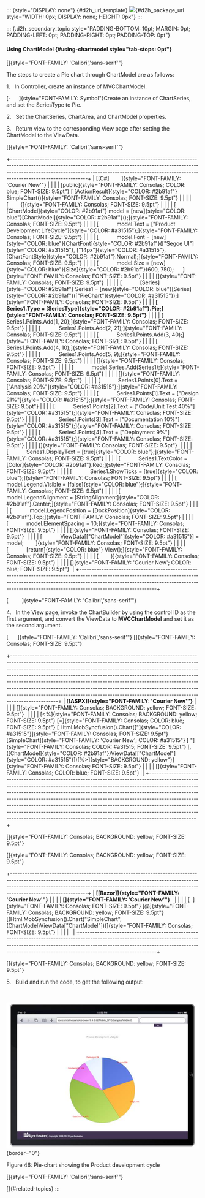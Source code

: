 ::: {style="DISPLAY: none"}
[](ms-xhelp:///?Id=d2h_url_template){#d2h_url_template} ![](!package_url!){#d2h_package_url style="WIDTH: 0px; DISPLAY: none; HEIGHT: 0px"}
:::

::: {.d2h_secondary_topic style="PADDING-BOTTOM: 10pt; MARGIN: 0pt; PADDING-LEFT: 0pt; PADDING-RIGHT: 0pt; PADDING-TOP: 0pt"}
#### Using ChartModel {#using-chartmodel style="tab-stops: 0pt"}

[]{style="FONT-FAMILY: 'Calibri','sans-serif'"} 

The steps to create a Pie chart through ChartModel are as follows:

1.   In Controller, create an instance of MVCChartModel.

[·      ]{style="FONT-FAMILY: Symbol"}Create an instance of ChartSeries, and set the SeriesType to Pie.

2.   Set the ChartSeries, ChartArea, and ChartModel properties.

3.   Return view to the corresponding View page after setting the ChartModel to the ViewData.

[]{style="FONT-FAMILY: 'Calibri','sans-serif'"} 

+-------------------------------------------------------------------------------------------------------------------------------------------------------------------------------------------------------------------------------------------------------------------------+
| [\[C#\]        ]{style="FONT-FAMILY: 'Courier New'"}                                                                                                                                                                                                                    |
|                                                                                                                                                                                                                                                                         |
| [public]{style="FONT-FAMILY: Consolas; COLOR: blue; FONT-SIZE: 9.5pt"} [ [ActionResult]{style="COLOR: #2b91af"} SimpleChart()]{style="FONT-FAMILY: Consolas; FONT-SIZE: 9.5pt"}                                                                                         |
|                                                                                                                                                                                                                                                                         |
| [        {]{style="FONT-FAMILY: Consolas; FONT-SIZE: 9.5pt"}                                                                                                                                                                                                            |
|                                                                                                                                                                                                                                                                         |
| [            [ChartModel]{style="COLOR: #2b91af"} model = [new]{style="COLOR: blue"}[ChartModel]{style="COLOR: #2b91af"}();]{style="FONT-FAMILY: Consolas; FONT-SIZE: 9.5pt"}                                                                                           |
|                                                                                                                                                                                                                                                                         |
| [            model.Text = [\"Product Development LifeCycle\"]{style="COLOR: #a31515"};]{style="FONT-FAMILY: Consolas; FONT-SIZE: 9.5pt"}                                                                                                                                |
|                                                                                                                                                                                                                                                                         |
| [            model.Font = [new]{style="COLOR: blue"}[ChartFont]{style="COLOR: #2b91af"}([\"Segoe UI\"]{style="COLOR: #a31515"}, [\"14px\"]{style="COLOR: #a31515"}, [ChartFontStyle]{style="COLOR: #2b91af"}.Normal);]{style="FONT-FAMILY: Consolas; FONT-SIZE: 9.5pt"} |
|                                                                                                                                                                                                                                                                         |
| [            model.Size = [new]{style="COLOR: blue"}[Size]{style="COLOR: #2b91af"}(600, 750);      ]{style="FONT-FAMILY: Consolas; FONT-SIZE: 9.5pt"}                                                                                                                   |
|                                                                                                                                                                                                                                                                         |
| []{style="FONT-FAMILY: Consolas; FONT-SIZE: 9.5pt"}                                                                                                                                                                                                                     |
|                                                                                                                                                                                                                                                                         |
| [            [Series]{style="COLOR: #2b91af"} Series1 = [new]{style="COLOR: blue"}[Series]{style="COLOR: #2b91af"}([\"PieChart\"]{style="COLOR: #a31515"});]{style="FONT-FAMILY: Consolas; FONT-SIZE: 9.5pt"}                                                           |
|                                                                                                                                                                                                                                                                         |
| **[            Series1.Type = [SeriesType]{style="COLOR: #2b91af"}.Pie;]{style="FONT-FAMILY: Consolas; FONT-SIZE: 9.5pt"}**                                                                                                                                             |
|                                                                                                                                                                                                                                                                         |
| [            Series1.Points.Add(1, 20);]{style="FONT-FAMILY: Consolas; FONT-SIZE: 9.5pt"}                                                                                                                                                                               |
|                                                                                                                                                                                                                                                                         |
| [            Series1.Points.Add(2, 21);]{style="FONT-FAMILY: Consolas; FONT-SIZE: 9.5pt"}                                                                                                                                                                               |
|                                                                                                                                                                                                                                                                         |
| [            Series1.Points.Add(3, 40);]{style="FONT-FAMILY: Consolas; FONT-SIZE: 9.5pt"}                                                                                                                                                                               |
|                                                                                                                                                                                                                                                                         |
| [            Series1.Points.Add(4, 10);]{style="FONT-FAMILY: Consolas; FONT-SIZE: 9.5pt"}                                                                                                                                                                               |
|                                                                                                                                                                                                                                                                         |
| [            Series1.Points.Add(5, 9);]{style="FONT-FAMILY: Consolas; FONT-SIZE: 9.5pt"}                                                                                                                                                                                |
|                                                                                                                                                                                                                                                                         |
| []{style="FONT-FAMILY: Consolas; FONT-SIZE: 9.5pt"}                                                                                                                                                                                                                     |
|                                                                                                                                                                                                                                                                         |
| [            model.Series.Add(Series1);]{style="FONT-FAMILY: Consolas; FONT-SIZE: 9.5pt"}                                                                                                                                                                               |
|                                                                                                                                                                                                                                                                         |
| []{style="FONT-FAMILY: Consolas; FONT-SIZE: 9.5pt"}                                                                                                                                                                                                                     |
|                                                                                                                                                                                                                                                                         |
| [            Series1.Points\[0\].Text = [\"Analysis 20%\"]{style="COLOR: #a31515"};]{style="FONT-FAMILY: Consolas; FONT-SIZE: 9.5pt"}                                                                                                                                   |
|                                                                                                                                                                                                                                                                         |
| [            Series1.Points\[1\].Text = [\"Design 21%\"]{style="COLOR: #a31515"};]{style="FONT-FAMILY: Consolas; FONT-SIZE: 9.5pt"}                                                                                                                                     |
|                                                                                                                                                                                                                                                                         |
| [            Series1.Points\[2\].Text = [\"Code/Unit Test 40%\"]{style="COLOR: #a31515"};]{style="FONT-FAMILY: Consolas; FONT-SIZE: 9.5pt"}                                                                                                                             |
|                                                                                                                                                                                                                                                                         |
| [            Series1.Points\[3\].Text = [\"Documentation 10%\"]{style="COLOR: #a31515"};]{style="FONT-FAMILY: Consolas; FONT-SIZE: 9.5pt"}                                                                                                                              |
|                                                                                                                                                                                                                                                                         |
| [            Series1.Points\[4\].Text = [\"Deployment 9%\"]{style="COLOR: #a31515"};]{style="FONT-FAMILY: Consolas; FONT-SIZE: 9.5pt"}                                                                                                                                  |
|                                                                                                                                                                                                                                                                         |
| []{style="FONT-FAMILY: Consolas; FONT-SIZE: 9.5pt"}                                                                                                                                                                                                                     |
|                                                                                                                                                                                                                                                                         |
| [            Series1.DisplayText = [true]{style="COLOR: blue"};]{style="FONT-FAMILY: Consolas; FONT-SIZE: 9.5pt"}                                                                                                                                                       |
|                                                                                                                                                                                                                                                                         |
| [            Series1.TextColor = [Color]{style="COLOR: #2b91af"}.Red;]{style="FONT-FAMILY: Consolas; FONT-SIZE: 9.5pt"}                                                                                                                                                 |
|                                                                                                                                                                                                                                                                         |
| [            Series1.ShowTicks = [true]{style="COLOR: blue"};]{style="FONT-FAMILY: Consolas; FONT-SIZE: 9.5pt"}                                                                                                                                                         |
|                                                                                                                                                                                                                                                                         |
| [            model.Legend.Visible = [false]{style="COLOR: blue"};]{style="FONT-FAMILY: Consolas; FONT-SIZE: 9.5pt"}                                                                                                                                                     |
|                                                                                                                                                                                                                                                                         |
| [            model.LegendAlignment = [StringAlignment]{style="COLOR: #2b91af"}.Center;]{style="FONT-FAMILY: Consolas; FONT-SIZE: 9.5pt"}                                                                                                                                |
|                                                                                                                                                                                                                                                                         |
| [            model.LegendPosition = [DockPosition]{style="COLOR: #2b91af"}.Top;]{style="FONT-FAMILY: Consolas; FONT-SIZE: 9.5pt"}                                                                                                                                       |
|                                                                                                                                                                                                                                                                         |
| [            model.ElementSpacing = 10;]{style="FONT-FAMILY: Consolas; FONT-SIZE: 9.5pt"}                                                                                                                                                                               |
|                                                                                                                                                                                                                                                                         |
| []{style="FONT-FAMILY: Consolas; FONT-SIZE: 9.5pt"}                                                                                                                                                                                                                     |
|                                                                                                                                                                                                                                                                         |
| [            ViewData\[[\"ChartModel\"]{style="COLOR: #a31515"}\] = model;        ]{style="FONT-FAMILY: Consolas; FONT-SIZE: 9.5pt"}                                                                                                                                    |
|                                                                                                                                                                                                                                                                         |
| [            [return]{style="COLOR: blue"} View();]{style="FONT-FAMILY: Consolas; FONT-SIZE: 9.5pt"}                                                                                                                                                                    |
|                                                                                                                                                                                                                                                                         |
| [        }]{style="FONT-FAMILY: Consolas; FONT-SIZE: 9.5pt"}                                                                                                                                                                                                            |
|                                                                                                                                                                                                                                                                         |
| []{style="FONT-FAMILY: 'Courier New'; COLOR: blue; FONT-SIZE: 9.5pt"}                                                                                                                                                                                                   |
+-------------------------------------------------------------------------------------------------------------------------------------------------------------------------------------------------------------------------------------------------------------------------+

[         ]{style="FONT-FAMILY: 'Calibri','sans-serif'"}

4.   In the View page, invoke the ChartBuilder by using the control ID as the first argument, and convert the ViewData to **MVCChartModel** and set it as the second argument.

[      ]{style="FONT-FAMILY: 'Calibri','sans-serif'"} []{style="FONT-FAMILY: Consolas; FONT-SIZE: 9.5pt"}

+-------------------------------------------------------------------------------------------------------------------------------------------------------------------------------------------------------------------------------------------------------------------------------------------------------------------------------------------------------------------------------------------------------------------------------------------------------------------------------------------------------------------------------------------------------------------------------------+
| **[\[ASPX\]]{style="FONT-FAMILY: 'Courier New'"}**                                                                                                                                                                                                                                                                                                                                                                                                                                                                                                                                  |
|                                                                                                                                                                                                                                                                                                                                                                                                                                                                                                                                                                                     |
| []{style="FONT-FAMILY: Consolas; BACKGROUND: yellow; FONT-SIZE: 9.5pt"}                                                                                                                                                                                                                                                                                                                                                                                                                                                                                                             |
|                                                                                                                                                                                                                                                                                                                                                                                                                                                                                                                                                                                     |
| [\<%]{style="FONT-FAMILY: Consolas; BACKGROUND: yellow; FONT-SIZE: 9.5pt"} [=]{style="FONT-FAMILY: Consolas; COLOR: blue; FONT-SIZE: 9.5pt"} [ Html.MobSyncfusion().Chart([\"]{style="COLOR: #a31515"}]{style="FONT-FAMILY: Consolas; FONT-SIZE: 9.5pt"} [SimpleChart]{style="FONT-FAMILY: 'Courier New'; COLOR: #a31515"} [ \"]{style="FONT-FAMILY: Consolas; COLOR: #a31515; FONT-SIZE: 9.5pt"} [, ([ChartModel]{style="COLOR: #2b91af"})ViewData\[[\"ChartModel\"]{style="COLOR: #a31515"}\])[%\>]{style="BACKGROUND: yellow"}]{style="FONT-FAMILY: Consolas; FONT-SIZE: 9.5pt"} |
|                                                                                                                                                                                                                                                                                                                                                                                                                                                                                                                                                                                     |
| []{style="FONT-FAMILY: Consolas; COLOR: blue; FONT-SIZE: 9.5pt"}                                                                                                                                                                                                                                                                                                                                                                                                                                                                                                                    |
+-------------------------------------------------------------------------------------------------------------------------------------------------------------------------------------------------------------------------------------------------------------------------------------------------------------------------------------------------------------------------------------------------------------------------------------------------------------------------------------------------------------------------------------------------------------------------------------+

[]{style="FONT-FAMILY: Consolas; BACKGROUND: yellow; FONT-SIZE: 9.5pt"} 

[]{style="FONT-FAMILY: Consolas; BACKGROUND: yellow; FONT-SIZE: 9.5pt"} 

+-------------------------------------------------------------------------------------------------------------------------------------------------------------------------------------------------------------------------------------------------------------------------+
| **[\[Razor\]]{style="FONT-FAMILY: 'Courier New'"}**                                                                                                                                                                                                                     |
|                                                                                                                                                                                                                                                                         |
| **[]{style="FONT-FAMILY: 'Courier New'"}**                                                                                                                                                                                                                              |
|                                                                                                                                                                                                                                                                         |
| [  ]{style="FONT-FAMILY: Consolas; FONT-SIZE: 9.5pt"} [@]{style="FONT-FAMILY: Consolas; BACKGROUND: yellow; FONT-SIZE: 9.5pt"} [(Html.MobSyncfusion().Chart(\"SimpleChart\", (ChartModel)ViewData\[\"ChartModel\"\]))]{style="FONT-FAMILY: Consolas; FONT-SIZE: 9.5pt"} |
|                                                                                                                                                                                                                                                                         |
|                                                                                                                                                                                                                                                                         |
+-------------------------------------------------------------------------------------------------------------------------------------------------------------------------------------------------------------------------------------------------------------------------+

[]{style="FONT-FAMILY: Consolas; BACKGROUND: yellow; FONT-SIZE: 9.5pt"} 

5.   Build and run the code, to get the following output:

 

![](ImagesExt/image102_46.jpg){border="0"}

Figure 46: Pie-chart showing the Product development cycle

[]{style="FONT-FAMILY: 'Calibri','sans-serif'"} 

[]{#related-topics}
:::
